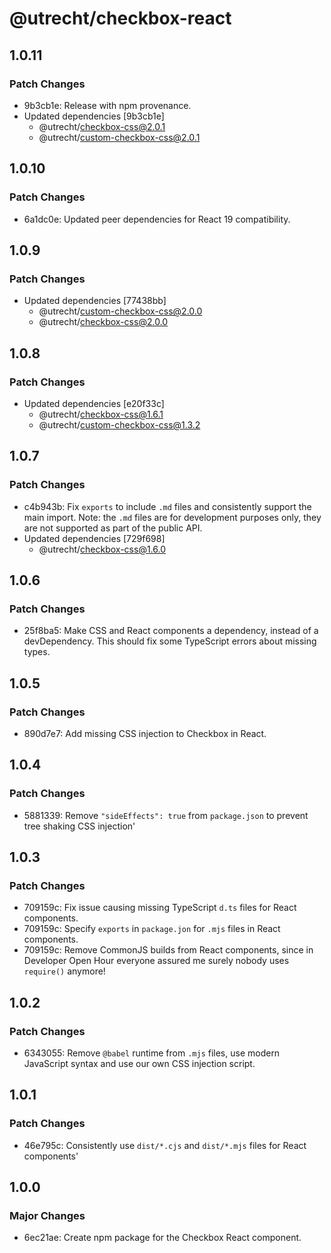 # @utrecht/checkbox-react

## 1.0.11

### Patch Changes

- 9b3cb1e: Release with npm provenance.
- Updated dependencies [9b3cb1e]
  - @utrecht/checkbox-css@2.0.1
  - @utrecht/custom-checkbox-css@2.0.1

## 1.0.10

### Patch Changes

- 6a1dc0e: Updated peer dependencies for React 19 compatibility.

## 1.0.9

### Patch Changes

- Updated dependencies [77438bb]
  - @utrecht/custom-checkbox-css@2.0.0
  - @utrecht/checkbox-css@2.0.0

## 1.0.8

### Patch Changes

- Updated dependencies [e20f33c]
  - @utrecht/checkbox-css@1.6.1
  - @utrecht/custom-checkbox-css@1.3.2

## 1.0.7

### Patch Changes

- c4b943b: Fix `exports` to include `.md` files and consistently support the main import.
  Note: the `.md` files are for development purposes only, they are not supported as part of the public API.
- Updated dependencies [729f698]
  - @utrecht/checkbox-css@1.6.0

## 1.0.6

### Patch Changes

- 25f8ba5: Make CSS and React components a dependency, instead of a devDependency. This should fix some TypeScript errors about missing types.

## 1.0.5

### Patch Changes

- 890d7e7: Add missing CSS injection to Checkbox in React.

## 1.0.4

### Patch Changes

- 5881339: Remove `"sideEffects": true` from `package.json` to prevent tree shaking CSS injection'

## 1.0.3

### Patch Changes

- 709159c: Fix issue causing missing TypeScript `d.ts` files for React components.
- 709159c: Specify `exports` in `package.jon` for `.mjs` files in React components.
- 709159c: Remove CommonJS builds from React components, since in Developer Open Hour everyone assured me surely nobody uses `require()` anymore!

## 1.0.2

### Patch Changes

- 6343055: Remove `@babel` runtime from `.mjs` files, use modern JavaScript syntax and use our own CSS injection script.

## 1.0.1

### Patch Changes

- 46e795c: Consistently use `dist/*.cjs` and `dist/*.mjs` files for React components'

## 1.0.0

### Major Changes

- 6ec21ae: Create npm package for the Checkbox React component.
